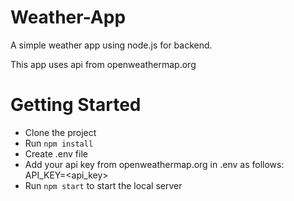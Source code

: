 # Weather-App
A simple weather app using node.js for backend.

This app uses api from openweathermap.org

# Getting Started #

* Clone the project
* Run `npm install`
* Create .env file
* Add your api key from openweathermap.org in .env as follows:
          API_KEY=<api_key>
*  Run `npm start` to start the local server
